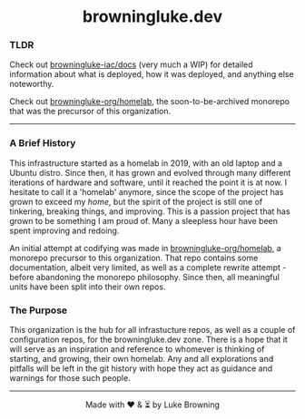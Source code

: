 <div align="center">
  <h1> browningluke.dev </h1>
</div>


<!--

**Here are some ideas to get you started:**

🙋‍♀️ A short introduction - what is your organization all about?
🌈 Contribution guidelines - how can the community get involved?
👩‍💻 Useful resources - where can the community find your docs? Is there anything else the community should know?
🍿 Fun facts - what does your team eat for breakfast?
🧙 Remember, you can do mighty things with the power of [Markdown](https://docs.github.com/github/writing-on-github/getting-started-with-writing-and-formatting-on-github/basic-writing-and-formatting-syntax)
-->
### TLDR
Check out [browningluke-iac/docs](https://github.com/browningluke-iac/docs) (very much a WIP) for detailed 
information about what is deployed, how it was deployed, and anything else noteworthy.

Check out [browningluke-org/homelab](https://github.com/browningluke-org/homelab), the soon-to-be-archived
monorepo that was the precursor of this organization.

---

### A Brief History
This infrastructure started as a homelab in 2019, with an old laptop and a Ubuntu distro. Since then, it has grown 
and evolved through many different iterations of hardware and software, until it reached the point it is at now. 
I hesitate to call it a 'homelab' anymore, since the scope of the project has grown to exceed my _home_, but the 
spirit of the project is still one of tinkering, breaking things, and improving. This is a passion project that has
grown to be something I am proud of. Many a sleepless hour have been spent improving and redoing.

An initial attempt at codifying was made in [browningluke-org/homelab](https://github.com/browningluke-org/homelab),
a monorepo precursor to this organization. That repo contains some documentation, albeit very limited, as well as a
complete rewrite attempt - before abandoning the monorepo philosophy. Since then, all meaningful units have been split
into their own repos.

### The Purpose
This organization is the hub for all infrastucture repos, as well as a couple of configuration repos, for the 
browningluke.dev zone. There is a hope that it will serve as an inspiration and reference to whomever is thinking
of starting, and growing, their own homelab. Any and all explorations and pitfalls will be left in
the git history with hope they act as guidance and warnings for those such people.

---
<div align="center">
Made with ❤️ & ⏳ by Luke Browning
</div>
